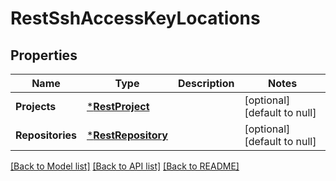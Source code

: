 # RestSshAccessKeyLocations

## Properties
Name | Type | Description | Notes
------------ | ------------- | ------------- | -------------
**Projects** | [***RestProject**](RestProject.md) |  | [optional] [default to null]
**Repositories** | [***RestRepository**](RestRepository.md) |  | [optional] [default to null]

[[Back to Model list]](../README.md#documentation-for-models) [[Back to API list]](../README.md#documentation-for-api-endpoints) [[Back to README]](../README.md)

